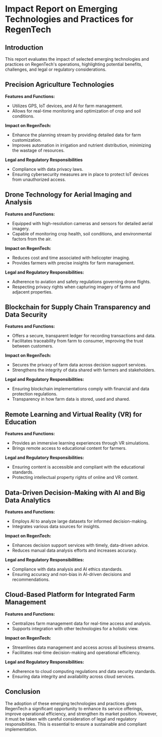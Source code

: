 # Impact Report on Emerging Technologies and Practices for RegenTech
## Introduction
This report evaluates the impact of selected emerging technologies and practices on RegenTech's operations, highlighting potential benefits, challenges, and legal or regulatory considerations.
## Precision Agriculture Technologies
**Features and Functions:**
* Utilizes GPS, IoT devices, and AI for farm management.
* Allows for real-time monitoring and optimization of crop and soil conditions.

**Impact on RegenTech:**
* Enhance the planning stream by providing detailed data for farm customization.
* Improves automation in irrigation and nutrient distribution, minimizing the wastage of resources.

**Legal and Regulatory Responsibilities**
* Compliance with data privacy laws.
* Ensuring cybersecurity measures are in place to protect IoT devices from unauthorized access.

## Drone Technology for Aerial Imaging and Analysis
**Features and Functions:**
* Equipped with high-resolution cameras and sensors for detailed aerial imagery.
* Capable of monitoring crop health, soil conditions, and environmental factors from the air.

**Impact on RegenTech:**
* Reduces cost and time associated with helicopter imaging.
* Provides farmers with precise insights for farm management.


**Legal and Regulatory Responsibilities:**
* Adherence to aviation and safety regulations governing drone flights.
* Respecting privacy rights when capturing imagery of farms and adjacent properties.

## Blockchain for Supply Chain Transparency and Data Security
**Features and Functions:**
* Offers a secure, transparent ledger for recording transactions and data.
* Facilitates traceability from farm to consumer, improving the trust between customers.

**Impact on RegenTech:**
* Secures the privacy of farm data across decision support services.
* Strengthens the integrity of data shared with farmers and stakeholders.

**Legal and Regulatory Responsibilities:**
* Ensuring blockchain implementations comply with financial and data protection regulations.
* Transparency in how farm data is stored, used and shared.

## Remote Learning and Virtual Reality (VR) for Education
**Features and Functions:**
* Provides an immersive learning experiences through VR simulations.
* Brings remote access to educational content for farmers.

**Legal and Regulatory Responsibilities:**
* Ensuring content is accessible and compliant with the educational standards.
* Protecting intellectual property rights of online and VR content.

## Data-Driven Decision-Making with AI and Big Data Analytics 
**Features and Functions:**
* Employs AI to analyze large datasets for informed decision-making.
* Integrates various data sources for insights.

**Impact on RegenTech:**
* Enhances decision support services with timely, data-driven advice.
* Reduces manual data analysis efforts and increases accuracy.

**Legal and Regulatory Responsibilities:**
* Compliance with data analysis and AI ethics standards.
* Ensuring accuracy and non-bias in AI-driven decisions and recommendations.

## Cloud-Based Platform for Integrated Farm Management
**Features and Functions:**
* Centralizes farm management data for real-time access and analysis.
* Supports integration with other technologies for a holistic view.

**Impact on RegenTech:**
* Streamlines data management and access across all business streams.
* Facilitates real-time decision-making and operational efficiency.

**Legal and Regulatory Responsibilities:**
* Adherence to cloud computing regulations and data security standards.
* Ensuring data integrity and availability across cloud services.

## Conclusion

The adoption of these emerging technologies and practices gives RegenTech a significant opportunity to enhance its service offerings, improve operational efficiency, and strengthen its market position. However, it must be taken with careful consideration of legal and regulatory responsibilities. This is essential to ensure a sustainable and compliant implementation. 